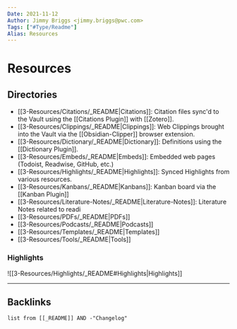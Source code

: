 ```yaml
---
Date: 2021-11-12
Author: Jimmy Briggs <jimmy.briggs@pwc.com>
Tags: ["#Type/Readme"]
Alias: Resources
---
```


# Resources

## Directories

- [[3-Resources/Citations/_README|Citations]]: Citation files sync'd to the Vault using the [[Citations Plugin]] with [[Zotero]].
- [[3-Resources/Clippings/_README|Clippings]]: Web Clippings brought into the Vault via the [[Obsidian-Clipper]] browser extension.
- [[3-Resources/Dictionary/_README|Dictionary]]: Definitions using the [[Dictionary Plugin]].
- [[3-Resources/Embeds/_README|Embeds]]: Embedded web pages (Todoist, Readwise, GitHub, etc.)
- [[3-Resources/Highlights/_README|Highlights]]: Synced Highlights from various resources.
- [[3-Resources/Kanbans/_README|Kanbans]]: Kanban board via the [[Kanban Plugin]]
- [[3-Resources/Literature-Notes/_README|Literature-Notes]]: Literature Notes related to readi
- [[3-Resources/PDFs/_README|PDFs]]
- [[3-Resources/Podcasts/_README|Podcasts]]
- [[3-Resources/Templates/_README|Templates]]
- [[3-Resources/Tools/_README|Tools]]


### Highlights

![[3-Resources/Highlights/_README#Highlights|Highlights]]

***

## Backlinks

```dataview
list from [[_README]] AND -"Changelog"
```